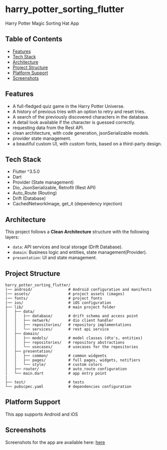 # harry_potter_sorting_flutter
Harry Potter Magic Sorting Hat App

## Table of Contents
- [Features](#features)
- [Tech Stack](#tech-stack)
- [Architecture](#architecture)
- [Project Structure](#project-structure)
- [Platform Support](#platform-support)
- [Screenshots](#screenshots)

## Features
- A full-fledged quiz game in the Harry Potter Universe.
- A history of previous tries with an option to retry and reset tries.
- A search of the previously discovered characters in the database.
- A detail look available if the character is guessed correctly.
- requesting data from the Rest API.
- clean architecture, with code generation, jsonSerializable models.
- provider state management.
- a beautiful custom UI, with custom fonts, based on a third-party design.

## Tech Stack
- Flutter ^3.5.0
- Dart
- Provider (State management)
- Dio, JsonSerializable, Retrofit (Rest API)
- Auto_Route (Routing)
- Drift (Database)
- CachedNetworkImage, get_it (dependency injection)

## Architecture
This project follows a **Clean Architecture** structure with the following layers:
- `data`: API services and local storage (Drift Database).
- `domain`: Business logic and entities, state management(Provider).
- `presentation`: UI and state management.

## Project Structure

```
harry_potter_sorting_flutter/
|── android/                # Android configuration and manifests
|── assets/                 # project assets (images)
|── fonts/                  # project fonts
|── ios/                    # iOS configuration
├── lib/                    # main project folder
│   ├── data/               
│   │   ├── database/       # drift schema and access point
│   │   ├── network/        # dio client handler   
│   │   ├── repositories/   # repository implementations    
│   │   └── services/       # rest api service
│   ├── domain/
│   │   ├── models/         # model classes (dto's, entities)
│   │   ├── repositories/   # repository abstractions
│   │   └── usecases/       # usecases for the repositories
│   ├── presentation/       
│   │   ├── common/         # common widgeets
│   │   ├── pages/          # full pages, widgets, notifiers    
│   │   └── style/          # custom colors
│   ├── router/             # auto_route configuration
│   └── main.dart           # app entry point
|
├── test/                   # tests
└── pubscpec.yaml           # dependencies configuration

```

## Platform Support
This app supports Android and iOS

## Screenshots
Screenshots for the app are available here: [here](https://www.behance.net/gallery/218116601/Harry-Potter-Houses-Quiz-App)
